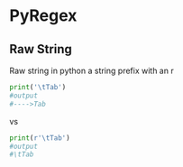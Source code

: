 # PyRegex

## Raw String
Raw string in python a string prefix with an r
```py
print('\tTab')
#output
#---->Tab
```
vs
```py
print(r'\tTab')
#output
#\tTab
```
